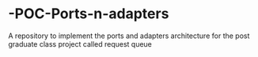 # -POC-Ports-n-adapters
A repository to implement the ports and adapters architecture for the post graduate class project called request queue

